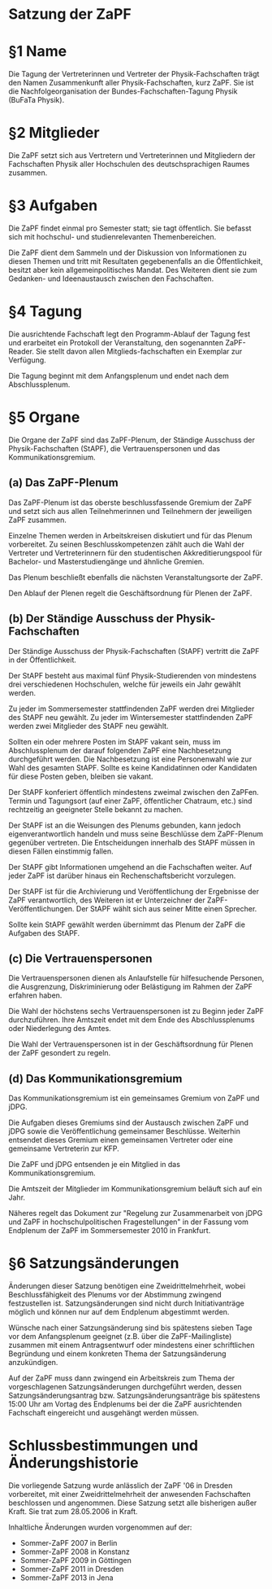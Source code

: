 Satzung der ZaPF
================

# §1 Name
Die Tagung der Vertreterinnen und Vertreter der Physik-Fachschaften trägt den
Namen Zusammenkunft aller Physik-Fachschaften, kurz ZaPF.
Sie ist die Nachfolgeorganisation der Bundes-Fachschaften-Tagung Physik (BuFaTa Physik).

# §2 Mitglieder
Die ZaPF setzt sich aus Vertretern und Vertreterinnen und Mitgliedern der
Fachschaften Physik aller Hochschulen des deutschsprachigen Raumes zusammen.

# §3 Aufgaben
Die ZaPF findet einmal pro Semester statt; sie tagt öffentlich. Sie befasst
sich mit hochschul- und studienrelevanten Themenbereichen.

Die ZaPF dient dem Sammeln und der Diskussion von Informationen zu diesen Themen
und tritt mit Resultaten gegebenenfalls an die Öffentlichkeit, besitzt aber kein
allgemeinpolitisches Mandat.
Des Weiteren dient sie zum Gedanken- und Ideenaustausch zwischen den Fachschaften.

# §4 Tagung
Die ausrichtende Fachschaft legt den Programm-Ablauf der Tagung fest und
erarbeitet ein Protokoll der Veranstaltung, den sogenannten ZaPF-Reader. Sie
stellt davon allen Mitglieds-fachschaften ein Exemplar zur Verfügung.

Die Tagung beginnt mit dem Anfangsplenum und endet nach dem Abschlussplenum.

# §5 Organe

Die Organe der ZaPF sind das ZaPF-Plenum, der Ständige Ausschuss der
Physik-Fachschaften (StAPF), die Vertrauenspersonen und das Kommunikationsgremium.

## (a) Das ZaPF-Plenum

Das ZaPF-Plenum ist das oberste beschlussfassende Gremium der ZaPF und setzt
sich aus allen Teilnehmerinnen und Teilnehmern der jeweiligen ZaPF zusammen.

Einzelne Themen werden in Arbeitskreisen diskutiert und für das Plenum vorbereitet.
Zu seinen Beschlusskompetenzen zählt auch die Wahl der Vertreter und Vertreterinnern
für den studentischen Akkreditierungspool für Bachelor- und Masterstudiengänge und
ähnliche Gremien.

Das Plenum beschließt ebenfalls die nächsten Veranstaltungsorte der ZaPF.

Den Ablauf der Plenen regelt die Geschäftsordnung für Plenen der ZaPF.

## (b) Der Ständige Ausschuss der Physik-Fachschaften

Der Ständige Ausschuss der Physik-Fachschaften (StAPF) vertritt die ZaPF in der
Öffentlichkeit.

Der StAPF besteht aus maximal fünf Physik-Studierenden von mindestens drei
verschiedenen Hochschulen, welche für jeweils ein Jahr gewählt werden.

Zu jeder im Sommersemester stattfindenden ZaPF werden drei Mitglieder des StAPF
neu gewählt.
Zu jeder im Wintersemester stattfindenden ZaPF werden zwei Mitglieder des StAPF
neu gewählt.

Sollten ein oder mehrere Posten im StAPF vakant sein, muss im Abschlussplenum der
darauf folgenden ZaPF eine Nachbesetzung durchgeführt werden.
Die Nachbesetzung ist eine Personenwahl wie zur Wahl des gesamten StAPF.
Sollte es keine Kandidatinnen oder Kandidaten für diese Posten geben, bleiben
sie vakant.

Der StAPF konferiert öffentlich mindestens zweimal zwischen den ZaPFen.
Termin und Tagungsort (auf einer ZaPF, öffentlicher Chatraum, etc.) sind
rechtzeitig an geeigneter Stelle bekannt zu machen.

Der StAPF ist an die Weisungen des Plenums gebunden, kann jedoch
eigenverantwortlich handeln und muss seine Beschlüsse dem ZaPF-Plenum gegenüber
vertreten.
Die Entscheidungen innerhalb des StAPF müssen in diesen Fällen einstimmig fallen.

Der StAPF gibt Informationen umgehend an die Fachschaften weiter.
Auf jeder ZaPF ist darüber hinaus ein Rechenschaftsbericht vorzulegen.

Der StAPF ist für die Archivierung und Veröffentlichung der Ergebnisse der ZaPF
verantwortlich, des Weiteren ist er Unterzeichner der ZaPF-Veröffentlichungen.
Der StAPF wählt sich aus seiner Mitte einen Sprecher.

Sollte kein StAPF gewählt werden übernimmt das Plenum der ZaPF die Aufgaben
des StAPF.

## (c) Die Vertrauenspersonen

Die Vertrauenspersonen dienen als Anlaufstelle für hilfesuchende Personen, die
Ausgrenzung, Diskriminierung oder Belästigung im Rahmen der ZaPF erfahren haben.

Die Wahl der höchstens sechs Vertrauenspersonen ist zu Beginn jeder ZaPF durchzuführen.
Ihre Amtszeit endet mit dem Ende des Abschlussplenums oder Niederlegung des Amtes.

Die Wahl der Vertrauenspersonen ist in der Geschäftsordnung für Plenen der ZaPF
gesondert zu regeln.

## (d) Das Kommunikationsgremium

Das Kommunikationsgremium ist ein gemeinsames Gremium von ZaPF und jDPG.

Die Aufgaben dieses Gremiums sind der Austausch zwischen ZaPF und jDPG sowie
die Veröffentlichung gemeinsamer Beschlüsse.
Weiterhin entsendet dieses Gremium einen gemeinsamen Vertreter oder eine
gemeinsame Vertreterin zur KFP.

Die ZaPF und jDPG entsenden je ein Mitglied in das Kommunikationsgremium.

Die Amtszeit der Mitglieder im Kommunikationsgremium beläuft sich auf ein Jahr.

Näheres regelt das Dokument zur "Regelung zur Zusammenarbeit von jDPG und ZaPF
in hochschulpolitischen Fragestellungen" in der Fassung vom Endplenum der ZaPF
im Sommersemester 2010 in Frankfurt.

# §6 Satzungsänderungen
Änderungen dieser Satzung benötigen eine Zweidrittelmehrheit, wobei Beschlussfähigkeit
des Plenums vor der Abstimmung zwingend festzustellen ist. Satzungsänderungen
sind nicht durch Initiativanträge möglich und können nur auf dem Endplenum
abgestimmt werden.

Wünsche nach einer Satzungsänderung sind bis spätestens sieben Tage vor dem
Anfangsplenum geeignet (z.B. über die ZaPF-Mailingliste)
zusammen mit einem Antragsentwurf oder mindestens einer schriftlichen
Begründung und einem konkreten Thema der Satzungsänderung anzukündigen.

Auf der ZaPF muss dann zwingend ein Arbeitskreis zum Thema der vorgeschlagenen
Satzungsänderungen durchgeführt werden, dessen Satzungsänderungsantrag bzw.
Satzungsänderungsanträge bis spätestens 15:00 Uhr am Vortag des Endplenums bei
der die ZaPF ausrichtenden Fachschaft eingereicht und ausgehängt werden müssen.

# Schlussbestimmungen und Änderungshistorie
Die vorliegende Satzung wurde anlässlich der ZaPF '06 in Dresden vorbereitet,
mit einer Zweidrittelmehrheit der anwesenden Fachschaften beschlossen und
angenommen. Diese Satzung setzt alle bisherigen außer Kraft. Sie trat zum
28.05.2006 in Kraft.

Inhaltliche Änderungen wurden vorgenommen auf der:
- Sommer-ZaPF 2007 in Berlin
- Sommer-ZaPF 2008 in Konstanz
- Sommer-ZaPF 2009 in Göttingen
- Sommer-ZaPF 2011 in Dresden
- Sommer-ZaPF 2013 in Jena
